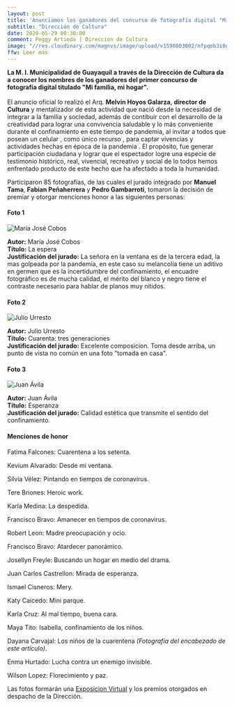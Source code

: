 ```yaml
---
layout: post
title: 'Anunciamos los ganadores del concurso de fotografía digital "Mi familia, mi hogar"'
subtitle: "Dirección de Cultura"
date: 2020-05-29 00:30:00
comment: Peggy Artieda | Dirección de Cultura
image: "//res.cloudinary.com/magnvs/image/upload/v1590803802/mfpqob3i0gvlpficnunl.jpg"
ffw: Leer más
---
```

**La M. I. Municipalidad de Guayaquil a través de la Dirección de Cultura da a conocer los nombres de  los ganadores del primer concurso de fotografía digital titulado "Mi familia, mi hogar".**<br /><br/>El anuncio oficial lo realizó el Arq. **Melvin Hoyos Galarza**,  **director de Cultura** y mentalizador de esta actividad que nació desde la necesidad de integrar a la familia y sociedad, además de contibuir con el desarrollo de la creatividad para lograr una convivencia saludable y lo más conveniente durante el confinamiento en este tiempo de pandemia, al invitar a todos que posean un celular , como único recurso , para  captar vivencias y actividades hechas en época de la pandemia . El propósito, fue generar participación ciudadana y lograr que el espectador logre una especie de testimonio histórico,  real, vivencial, recreativo y social de lo todos hemos enfrentado producto de este hecho que ha afectado a toda la humanidad.

Participaron 85 fotografías,  de las cuales el jurado integrado por **Manuel Tama**, **Fabian Peñaherrera** y **Pedro Gambarroti**, tomaron la decisión de premiar y otorgar menciones  honor a las siguientes personas:

#### Foto 1
![María José Cobos](//res.cloudinary.com/magnvs/image/upload/v1590807454/ljlkbmb9vdlxgtambqea.jpg)

**Autor:** María José Cobos<br />
**Título:** La espera<br />
**Justificación del jurado:** La señora en la ventana es de la tercera edad, la mas golpeada por la pandemia, en este caso su melancolía tiene un aditivo en germen que es la incertidumbre del confinamiento, el encuadre fotográfico es de mucha calidad, el mérito del blanco y negro tiene el contraste necesario para hablar de planos muy nitidos.

#### Foto 2
![Julio Urresto](//res.cloudinary.com/magnvs/image/upload/v1590807464/epu93aalznpuphuqbz5w.jpg)

**Autor:** Julio Urresto<br />
**Título:** Cuarenta: tres generaciones<br />
**Justificación del jurado:** Excelente composicion. Toma desde arriba, un punto de vista no común en una foto "tomada en casa".

#### Foto 3
![Juan Ávila](//res.cloudinary.com/magnvs/image/upload/v1590807477/bopq3lcydn5hmzxuxptl.jpg)

**Autor:** Juan Ávila<br />
**Título:** Esperanza<br />
**Justificación del jurado:** Calidad estética que transmite el sentido del confinamiento.

#### Menciones de honor
Fatima Falcones: Cuarentena a los setenta.

Kevium Alvarado: Desde mi ventana.

Silvia Vélez: Pintando en tiempos de coronavirus.

Tere Briones: Heroic work.

Karla Medina: La despedida.

Francisco Bravo: Amanecer en tiempos de coronavirus.

Robert Leon: Madre preocupación y ocio.

Francisco Bravo: Atardecer panorámico.

Josellyn Freyle: Buscando un hogar en medio del drama.

Juan Carlos Castrellon: Mirada de esperanza.

Ismael Cisneros: Mery.

Katy Caicedo: Mini parque.

Karla Cruz: Al mal tiempo, buena cara.

Maya Tito: Isabella, confinamiento de los niños.

Dayana Carvajal: Los niños de la cuarentena *(Fotografía del encabezado de este artículo)*.

Enma Hurtado: Lucha contra un enemigo invisible.

Wilson Lopez: Florecimiento y paz.

Las fotos formarán una [Exposicion Virtual](/digifoto) y los premios otorgados en despacho de la Dirección.
